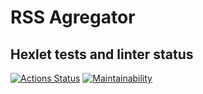 # RSS Agregator

## Hexlet tests and linter status

[![Actions Status](https://github.com/starkhv70/frontend-project-lvl3/workflows/hexlet-check/badge.svg)](https://github.com/starkhv70/frontend-project-lvl3/actions)
[![Maintainability](https://api.codeclimate.com/v1/badges/003da392c73bda799576/maintainability)](https://codeclimate.com/github/starkhv70/frontend-project-lvl3/maintainability)
